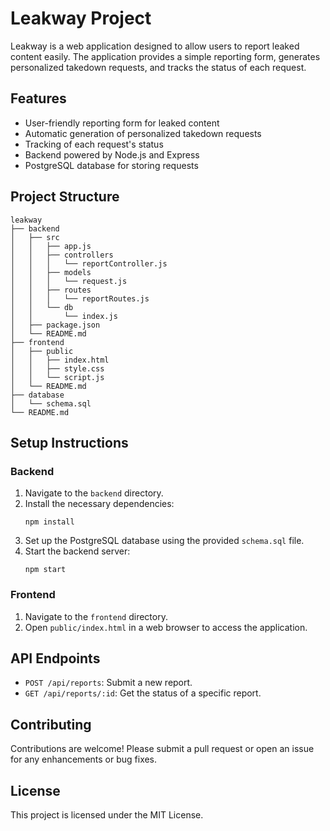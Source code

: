 # Leakway Project

Leakway is a web application designed to allow users to report leaked content easily. The application provides a simple reporting form, generates personalized takedown requests, and tracks the status of each request.

## Features

- User-friendly reporting form for leaked content
- Automatic generation of personalized takedown requests
- Tracking of each request's status
- Backend powered by Node.js and Express
- PostgreSQL database for storing requests

## Project Structure

```
leakway
├── backend
│   ├── src
│   │   ├── app.js
│   │   ├── controllers
│   │   │   └── reportController.js
│   │   ├── models
│   │   │   └── request.js
│   │   ├── routes
│   │   │   └── reportRoutes.js
│   │   └── db
│   │       └── index.js
│   ├── package.json
│   └── README.md
├── frontend
│   ├── public
│   │   ├── index.html
│   │   ├── style.css
│   │   └── script.js
│   └── README.md
├── database
│   └── schema.sql
└── README.md
```

## Setup Instructions

### Backend

1. Navigate to the `backend` directory.
2. Install the necessary dependencies:
   ```
   npm install
   ```
3. Set up the PostgreSQL database using the provided `schema.sql` file.
4. Start the backend server:
   ```
   npm start
   ```

### Frontend

1. Navigate to the `frontend` directory.
2. Open `public/index.html` in a web browser to access the application.

## API Endpoints

- `POST /api/reports`: Submit a new report.
- `GET /api/reports/:id`: Get the status of a specific report.

## Contributing

Contributions are welcome! Please submit a pull request or open an issue for any enhancements or bug fixes.

## License

This project is licensed under the MIT License.